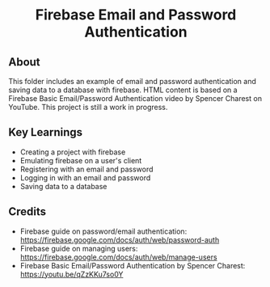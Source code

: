 <h1 align="center">Firebase Email and Password Authentication</h1>

<h2>About</h2>
This folder includes an example of email and password authentication and saving data to a database with firebase.
HTML content is based on a Firebase Basic Email/Password Authentication video by Spencer Charest on YouTube.
This project is still a work in progress.

<h2>Key Learnings</h2>

- Creating a project with firebase
- Emulating firebase on a user's client
- Registering with an email and password
- Logging in with an email and password
- Saving data to a database

<h2>Credits</h2>

- Firebase guide on password/email authentication: https://firebase.google.com/docs/auth/web/password-auth
- Firebase guide on managing users: https://firebase.google.com/docs/auth/web/manage-users
- Firebase Basic Email/Password Authentication by Spencer Charest: https://youtu.be/qZzKKu7so0Y
